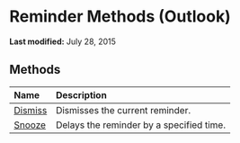 
# Reminder Methods (Outlook)

 **Last modified:** July 28, 2015


## Methods



|**Name**|**Description**|
|:-----|:-----|
| [Dismiss](cc757453-5eab-4e9f-5dd2-2b7620506d11.md)|Dismisses the current reminder.|
| [Snooze](bb417d32-d69b-7f9d-4ca3-b85888421e7b.md)|Delays the reminder by a specified time. |
